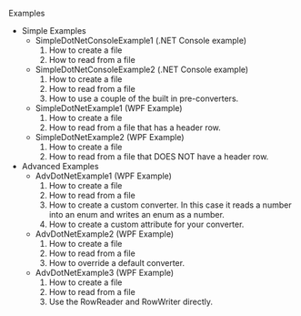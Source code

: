 ﻿Examples

- Simple Examples
	- SimpleDotNetConsoleExample1 (.NET Console example)
		1. How to create a file 
		1. How to read from a file 
    - SimpleDotNetConsoleExample2 (.NET Console example)
		1. How to create a file 
		1. How to read from a file
		1. How to use a couple of the built in pre-converters.	
	- SimpleDotNetExample1 (WPF Example)
		1. How to create a file 
		1. How to read from a file that has a header row.
	- SimpleDotNetExample2 (WPF Example)
		1. How to create a file 
		1. How to read from a file that DOES NOT have a header row.
- Advanced Examples
	- AdvDotNetExample1 (WPF Example)
		1. How to create a file 
		1. How to read from a file
		1. How to create a custom converter.  In this case it reads a number into an enum and writes an enum as a number.
		1. How to create a custom attribute for your converter.
	- AdvDotNetExample2 (WPF Example)
		1. How to create a file 
		1. How to read from a file
		1. How to override a default converter.
	- AdvDotNetExample3 (WPF Example)
		1. How to create a file 
		1. How to read from a file
		1. Use the RowReader and RowWriter directly.
